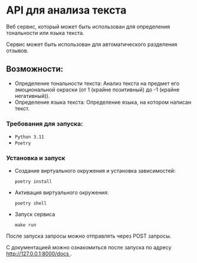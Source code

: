 # API для анализа текста
Веб сервис, который может быть использован для определения тональности или языка текста.

Сервис может быть использован для автоматического разделения отзывов.

## Возможности:
- Определение тональности текста: Анализ текста на предмет его эмоциональной окраски (от 1 (крайне позитивный) до -1 (крайне негативный)).
- Определение языка текста: Определение языка, на котором написан текст.

### Требования для запуска:
- `Python 3.11`
- `Poetry`

### Установка и запуск
- Создание виртуального окружения и установка зависимостей:

  `poetry install`

- Активация виртуального окружения:

  `poetry shell`

- Запуск сервиса

  `make run`

После запуска запросы можно отправлять через POST запросы.

С документацией можно ознакомиться после запуска по адресу [http://127.0.0.1:8000/docs ](http://127.0.0.1:8000/docs ).
